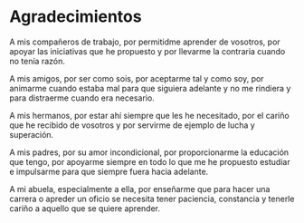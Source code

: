 # Agradecimientos

A mis compañeros de trabajo, por permitidme aprender de vosotros, por apoyar las iniciativas que he propuesto y por llevarme la contraria cuando no tenía razón.

A mis amigos, por ser como sois, por aceptarme tal y como soy, por animarme cuando estaba mal para que siguiera adelante y no me rindiera y para distraerme cuando era necesario.

A mis hermanos, por estar ahí siempre que les he necesitado, por el cariño que he recibido de vosotros y por servirme de ejemplo de lucha y superación.

A mis padres, por su amor incondicional, por proporcionarme la educación que tengo, por apoyarme siempre en todo lo que me he propuesto estudiar e impulsarme para que siempre fuera hacia adelante.

A mi abuela, especialmente a ella, por enseñarme que para hacer una carrera o apreder un oficio se necesita tener paciencia, constancia y tenerle cariño a aquello que se quiere aprender.
